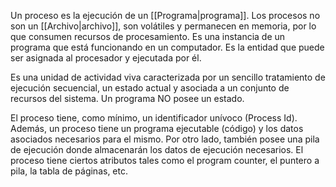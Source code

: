 Un proceso es la ejecución de un [[Programa|programa]]. Los procesos no son un [[Archivo|archivo]], son volátiles y permanecen en memoria, por lo que consumen recursos de procesamiento. Es una instancia de un programa que está funcionando en un computador. Es la entidad que puede ser asignada al procesador y ejecutada por él.

Es una unidad de actividad viva caracterizada por un sencillo tratamiento de ejecución secuencial, un estado actual y asociada a un conjunto de recursos del sistema. Un programa NO posee un estado.

El proceso tiene, como mínimo, un identificador unívoco (Process Id). Además, un proceso tiene un programa ejecutable (código) y los datos asociados necesarios para el mismo. Por otro lado, también posee una pila de ejecución donde almacenarán los datos de ejecución necesarios. El proceso tiene ciertos atributos tales como el program counter, el puntero a pila, la tabla de páginas, etc.